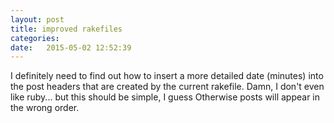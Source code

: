 ```yaml
---
layout: post
title: improved rakefiles
categories:
date:   2015-05-02 12:52:39
---
```


I definitely need to find out how to insert a more detailed date (minutes) into the post headers that are created by the current rakefile. Damn, I don't even like ruby... but this should be simple, I guess
Otherwise posts will appear in the wrong order.
